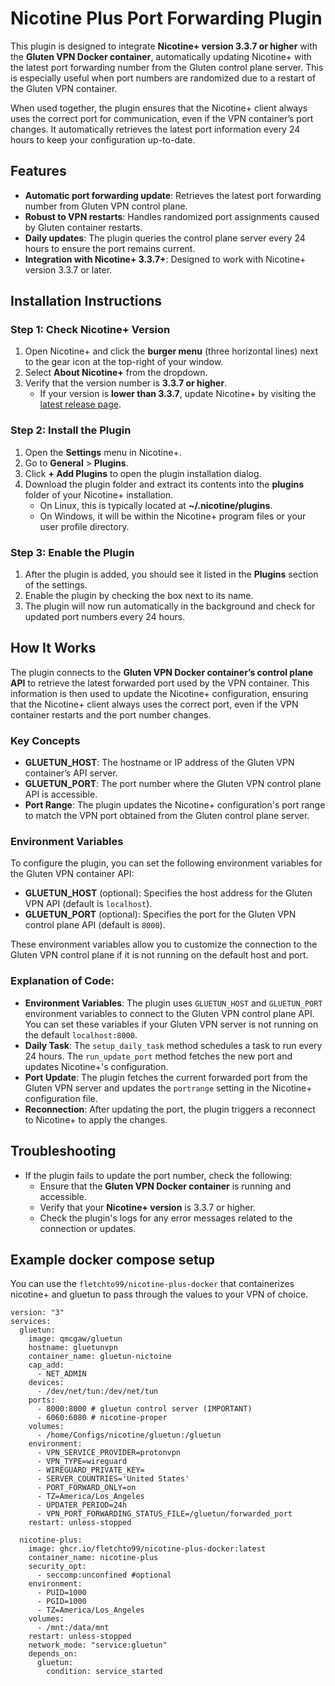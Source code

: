 # Nicotine Plus Port Forwarding Plugin

This plugin is designed to integrate **Nicotine+ version 3.3.7 or higher** with the **Gluten VPN Docker container**, automatically updating Nicotine+ with the latest port forwarding number from the Gluten control plane server. This is especially useful when port numbers are randomized due to a restart of the Gluten VPN container.

When used together, the plugin ensures that the Nicotine+ client always uses the correct port for communication, even if the VPN container’s port changes. It automatically retrieves the latest port information every 24 hours to keep your configuration up-to-date.

## Features

- **Automatic port forwarding update**: Retrieves the latest port forwarding number from Gluten VPN control plane.
- **Robust to VPN restarts**: Handles randomized port assignments caused by Gluten container restarts.
- **Daily updates**: The plugin queries the control plane server every 24 hours to ensure the port remains current.
- **Integration with Nicotine+ 3.3.7+**: Designed to work with Nicotine+ version 3.3.7 or later.

## Installation Instructions

### Step 1: Check Nicotine+ Version

1. Open Nicotine+ and click the **burger menu** (three horizontal lines) next to the gear icon at the top-right of your window.
2. Select **About Nicotine+** from the dropdown.
3. Verify that the version number is **3.3.7 or higher**.
   - If your version is **lower than 3.3.7**, update Nicotine+ by visiting the [latest release page](https://github.com/nicotine-plus/nicotine-plus/releases/latest/).

### Step 2: Install the Plugin

1. Open the **Settings** menu in Nicotine+.
2. Go to **General** > **Plugins**.
3. Click **+ Add Plugins** to open the plugin installation dialog.
4. Download the plugin folder and extract its contents into the **plugins** folder of your Nicotine+ installation.
   - On Linux, this is typically located at **~/.nicotine/plugins**.
   - On Windows, it will be within the Nicotine+ program files or your user profile directory.
   
   
### Step 3: Enable the Plugin

1. After the plugin is added, you should see it listed in the **Plugins** section of the settings.
2. Enable the plugin by checking the box next to its name.
3. The plugin will now run automatically in the background and check for updated port numbers every 24 hours.

## How It Works

The plugin connects to the **Gluten VPN Docker container’s control plane API** to retrieve the latest forwarded port used by the VPN container. This information is then used to update the Nicotine+ configuration, ensuring that the Nicotine+ client always uses the correct port, even if the VPN container restarts and the port number changes.

### Key Concepts

- **GLUETUN_HOST**: The hostname or IP address of the Gluten VPN container’s API server.
- **GLUETUN_PORT**: The port number where the Gluten VPN control plane API is accessible.
- **Port Range**: The plugin updates the Nicotine+ configuration's port range to match the VPN port obtained from the Gluten control plane server.

### Environment Variables

To configure the plugin, you can set the following environment variables for the Gluten VPN container API:

- **GLUETUN_HOST** (optional): Specifies the host address for the Gluten VPN API (default is `localhost`).
- **GLUETUN_PORT** (optional): Specifies the port for the Gluten VPN control plane API (default is `8000`).

These environment variables allow you to customize the connection to the Gluten VPN control plane if it is not running on the default host and port.

### Explanation of Code:

- **Environment Variables**: The plugin uses `GLUETUN_HOST` and `GLUETUN_PORT` environment variables to connect to the Gluten VPN control plane API. You can set these variables if your Gluten VPN server is not running on the default `localhost:8000`.
- **Daily Task**: The `setup_daily_task` method schedules a task to run every 24 hours. The `run_update_port` method fetches the new port and updates Nicotine+'s configuration.
- **Port Update**: The plugin fetches the current forwarded port from the Gluten VPN server and updates the `portrange` setting in the Nicotine+ configuration file.
- **Reconnection**: After updating the port, the plugin triggers a reconnect to Nicotine+ to apply the changes.

## Troubleshooting

- If the plugin fails to update the port number, check the following:
  - Ensure that the **Gluten VPN Docker container** is running and accessible.
  - Verify that your **Nicotine+ version** is 3.3.7 or higher.
  - Check the plugin's logs for any error messages related to the connection or updates.

## Example docker compose setup

You can use the `fletchto99/nicotine-plus-docker` that containerizes nicotine+ and gluetun to pass through the values to your VPN of choice. 

```
version: "3"
services:
  gluetun:
    image: qmcgaw/gluetun
    hostname: gluetunvpn
    container_name: gluetun-nictoine
    cap_add:
      - NET_ADMIN
    devices:
      - /dev/net/tun:/dev/net/tun
    ports:
      - 8000:8000 # gluetun control server (IMPORTANT)
      - 6060:6080 # nicotine-proper
    volumes:
      - /home/Configs/nicotine/gluetun:/gluetun
    environment:
      - VPN_SERVICE_PROVIDER=protonvpn
      - VPN_TYPE=wireguard
      - WIREGUARD_PRIVATE_KEY=
      - SERVER_COUNTRIES='United States'
      - PORT_FORWARD_ONLY=on
      - TZ=America/Los_Angeles
      - UPDATER_PERIOD=24h
      - VPN_PORT_FORWARDING_STATUS_FILE=/gluetun/forwarded_port
    restart: unless-stopped

  nicotine-plus:
    image: ghcr.io/fletchto99/nicotine-plus-docker:latest
    container_name: nicotine-plus
    security_opt:
      - seccomp:unconfined #optional
    environment:
      - PUID=1000
      - PGID=1000
      - TZ=America/Los_Angeles
    volumes:
      - /mnt:/data/mnt
    restart: unless-stopped
    network_mode: "service:gluetun"
    depends_on:
      gluetun:
        condition: service_started
```